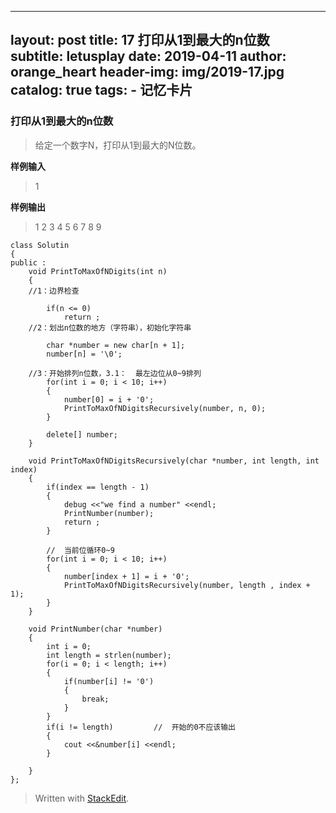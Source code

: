 
---
layout:     post
title:      17 打印从1到最大的n位数
subtitle:   letusplay
date:       2019-04-11
author:     orange_heart
header-img: img/2019-17.jpg
catalog: true
tags:
    - 记忆卡片
---

### 打印从1到最大的n位数

> 给定一个数字N，打印从1到最大的N位数。

**样例输入**

> 1

**样例输出**

> 1 2 3 4 5 6 7 8 9

```objc
class Solutin
{
public :
    void PrintToMaxOfNDigits(int n)
    {  
    //1：边界检查
    
        if(n <= 0)
            return ;  
	//2：划出n位数的地方（字符串），初始化字符串
	
        char *number = new char[n + 1];
        number[n] = '\0';

    //3：开始排列n位数，3.1：  最左边位从0~9排列
        for(int i = 0; i < 10; i++)
        {
            number[0] = i + '0';
            PrintToMaxOfNDigitsRecursively(number, n, 0);
        }

        delete[] number;
    }

    void PrintToMaxOfNDigitsRecursively(char *number, int length, int index)
    {
        if(index == length - 1)
        {
            debug <<"we find a number" <<endl;
            PrintNumber(number);
            return ;
        }

        //  当前位循环0~9
        for(int i = 0; i < 10; i++)
        {
            number[index + 1] = i + '0';
            PrintToMaxOfNDigitsRecursively(number, length , index + 1);
        }
    }

    void PrintNumber(char *number)
    {
        int i = 0;
        int length = strlen(number);
        for(i = 0; i < length; i++)
        {
            if(number[i] != '0')
            {
                break;
            }
        }
        if(i != length)         //  开始的0不应该输出
        {
            cout <<&number[i] <<endl;
        }

    }
};
```


> Written with [StackEdit](https://stackedit.io/).
<!--stackedit_data:
eyJoaXN0b3J5IjpbLTg0MzMyMjM5MywtMTI4NzY0NDQ2MSw1MD
g3Nzg4NDYsLTc3ODkzNTQyMywxMTM1MDIxNzU4XX0=
-->
